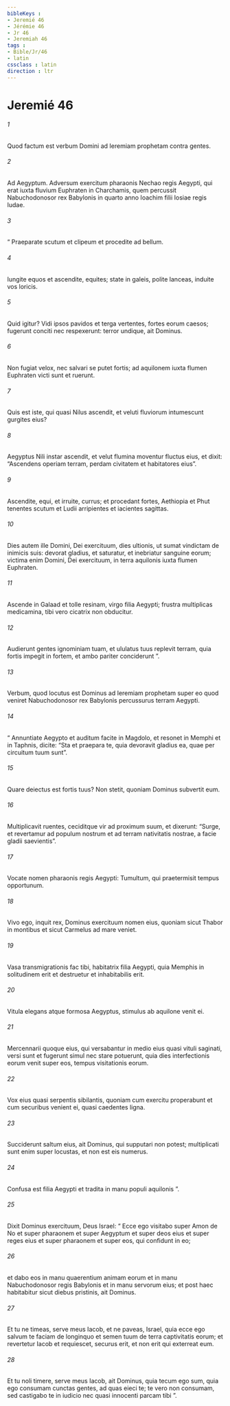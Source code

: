 ```yaml
---
bibleKeys : 
- Jeremié 46
- Jérémie 46
- Jr 46
- Jeremiah 46
tags : 
- Bible/Jr/46
- latin
cssclass : latin
direction : ltr
---
```


# Jeremié 46

###### 1
Quod factum est verbum Domini ad Ieremiam prophetam contra gentes.
###### 2
Ad Aegyptum. Adversum exercitum pharaonis Nechao regis Aegypti, qui erat iuxta fluvium Euphraten in Charchamis, quem percussit Nabuchodonosor rex Babylonis in quarto anno Ioachim filii Iosiae regis Iudae.
###### 3
“ Praeparate scutum et clipeum et procedite ad bellum.
###### 4
Iungite equos et ascendite, equites; state in galeis, polite lanceas, induite vos loricis.
###### 5
Quid igitur? Vidi ipsos pavidos et terga vertentes, fortes eorum caesos; fugerunt conciti nec respexerunt: terror undique, ait Dominus.
###### 6
Non fugiat velox, nec salvari se putet fortis; ad aquilonem iuxta flumen Euphraten victi sunt et ruerunt.
###### 7
Quis est iste, qui quasi Nilus ascendit, et veluti fluviorum intumescunt gurgites eius?
###### 8
Aegyptus Nili instar ascendit, et velut flumina moventur fluctus eius, et dixit: “Ascendens operiam terram, perdam civitatem et habitatores eius”.
###### 9
Ascendite, equi, et irruite, currus; et procedant fortes, Aethiopia et Phut tenentes scutum et Ludii arripientes et iacientes sagittas.
###### 10
Dies autem ille Domini, Dei exercituum, dies ultionis, ut sumat vindictam de inimicis suis: devorat gladius, et saturatur, et inebriatur sanguine eorum; victima enim Domini, Dei exercituum, in terra aquilonis iuxta flumen Euphraten.
###### 11
Ascende in Galaad et tolle resinam, virgo filia Aegypti; frustra multiplicas medicamina, tibi vero cicatrix non obducitur.
###### 12
Audierunt gentes ignominiam tuam, et ululatus tuus replevit terram, quia fortis impegit in fortem, et ambo pariter conciderunt ”.
###### 13
Verbum, quod locutus est Dominus ad Ieremiam prophetam super eo quod veniret Nabuchodonosor rex Babylonis percussurus terram Aegypti.
###### 14
“ Annuntiate Aegypto et auditum facite in Magdolo, et resonet in Memphi et in Taphnis, dicite: “Sta et praepara te, quia devoravit gladius ea, quae per circuitum tuum sunt”.
###### 15
Quare deiectus est fortis tuus? Non stetit, quoniam Dominus subvertit eum.
###### 16
Multiplicavit ruentes, ceciditque vir ad proximum suum, et dixerunt: “Surge, et revertamur ad populum nostrum et ad terram nativitatis nostrae, a facie gladii saevientis”.
###### 17
Vocate nomen pharaonis regis Aegypti: Tumultum, qui praetermisit tempus opportunum.
###### 18
Vivo ego, inquit rex, Dominus exercituum nomen eius, quoniam sicut Thabor in montibus et sicut Carmelus ad mare veniet.
###### 19
Vasa transmigrationis fac tibi, habitatrix filia Aegypti, quia Memphis in solitudinem erit et destruetur et inhabitabilis erit.
###### 20
Vitula elegans atque formosa Aegyptus, stimulus ab aquilone venit ei.
###### 21
Mercennarii quoque eius, qui versabantur in medio eius quasi vituli saginati, versi sunt et fugerunt simul nec stare potuerunt, quia dies interfectionis eorum venit super eos, tempus visitationis eorum.
###### 22
Vox eius quasi serpentis sibilantis, quoniam cum exercitu properabunt et cum securibus venient ei, quasi caedentes ligna.
###### 23
Succiderunt saltum eius, ait Dominus, qui supputari non potest; multiplicati sunt enim super locustas, et non est eis numerus.
###### 24
Confusa est filia Aegypti et tradita in manu populi aquilonis ”.
###### 25
Dixit Dominus exercituum, Deus Israel: “ Ecce ego visitabo super Amon de No et super pharaonem et super Aegyptum et super deos eius et super reges eius et super pharaonem et super eos, qui confidunt in eo; 
###### 26
et dabo eos in manu quaerentium animam eorum et in manu Nabuchodonosor regis Babylonis et in manu servorum eius; et post haec habitabitur sicut diebus pristinis, ait Dominus.
###### 27
Et tu ne timeas, serve meus Iacob, et ne paveas, Israel, quia ecce ego salvum te faciam de longinquo et semen tuum de terra captivitatis eorum; et revertetur Iacob et requiescet, securus erit, et non erit qui exterreat eum.
###### 28
Et tu noli timere, serve meus Iacob, ait Dominus, quia tecum ego sum, quia ego consumam cunctas gentes, ad quas eieci te; te vero non consumam, sed castigabo te in iudicio nec quasi innocenti parcam tibi ”.
